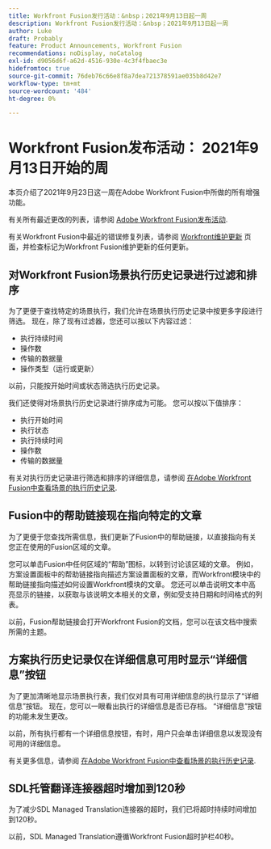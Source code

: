```yaml
---
title: Workfront Fusion发行活动：&nbsp；2021年9月13日起一周
description: Workfront Fusion发行活动：&nbsp；2021年9月13日起一周
author: Luke
draft: Probably
feature: Product Announcements, Workfront Fusion
recommendations: noDisplay, noCatalog
exl-id: d9056d6f-a62d-4516-930e-4c3f4fbaec3e
hidefromtoc: true
source-git-commit: 76deb76c66e8f8a7dea721378591ae035b8d42e7
workflow-type: tm+mt
source-wordcount: '484'
ht-degree: 0%

---
```


# Workfront Fusion发布活动： 2021年9月13日开始的周

本页介绍了2021年9月23日这一周在Adobe Workfront Fusion中所做的所有增强功能。

有关所有最近更改的列表，请参阅 [Adobe Workfront Fusion发布活动](../../../product-announcements/product-releases/fusion-release-activity/fusion-release-activity.md).

有关Workfront Fusion中最近的错误修复列表，请参阅 [Workfront维护更新](https://experienceleague.adobe.com/docs/workfront-known-issues/releases/current-updates.html) 页面，并检查标记为Workfront Fusion维护更新的任何更新。

## 对Workfront Fusion场景执行历史记录进行过滤和排序

为了更便于查找特定的场景执行，我们允许在场景执行历史记录中按更多字段进行筛选。 现在，除了现有过滤器，您还可以按以下内容过滤：

* 执行持续时间
* 操作数
* 传输的数据量
* 操作类型（运行或更新）

以前，只能按开始时间或状态筛选执行历史记录。

我们还使得对场景执行历史记录进行排序成为可能。 您可以按以下值排序：

* 执行开始时间
* 执行状态
* 执行持续时间
* 操作数
* 传输的数据量

有关对执行历史记录进行筛选和排序的详细信息，请参阅 [在Adobe Workfront Fusion中查看场景的执行历史记录](../../../workfront-fusion/scenarios/view-scenario-execution-history.md).

## Fusion中的帮助链接现在指向特定的文章

为了更便于您查找所需信息，我们更新了Fusion中的帮助链接，以直接指向有关您正在使用的Fusion区域的文章。

您可以单击Fusion中任何区域的“帮助”图标，以转到讨论该区域的文章。 例如，方案设置面板中的帮助链接指向描述方案设置面板的文章，而Workfront模块中的帮助链接指向描述如何设置Workfront模块的文章。 您还可以单击说明文本中高亮显示的链接，以获取与该说明文本相关的文章，例如受支持日期和时间格式的列表。

以前，Fusion帮助链接会打开Workfront Fusion的文档，您可以在该文档中搜索所需的主题。

## 方案执行历史记录仅在详细信息可用时显示“详细信息”按钮

为了更加清晰地显示场景执行表，我们仅对具有可用详细信息的执行显示了“详细信息”按钮。 现在，您可以一眼看出执行的详细信息是否已存档。 “详细信息”按钮的功能未发生更改。

以前，所有执行都有一个详细信息按钮，有时，用户只会单击详细信息以发现没有可用的详细信息。

有关更多信息，请参阅 [在Adobe Workfront Fusion中查看场景的执行历史记录](../../../workfront-fusion/scenarios/view-scenario-execution-history.md).

## SDL托管翻译连接器超时增加到120秒

为了减少SDL Managed Translation连接器的超时，我们已将超时持续时间增加到120秒。

以前，SDL Managed Translation遵循Workfront Fusion超时护栏40秒。
